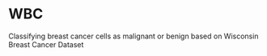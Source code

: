 # WBC

Classifying breast cancer cells as malignant or benign based on Wisconsin Breast Cancer Dataset